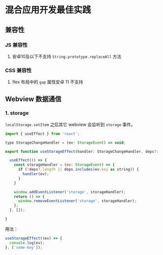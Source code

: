 # 混合应用开发最佳实践

## 兼容性

### JS 兼容性
1. 安卓10及以下不支持 `String.prototype.replaceAll` 方法

### CSS 兼容性
1. flex 布局中的 `gap` 属性安卓 11 不支持

## Webview 数据通信

### 1. storage
`localStorage.setItem` 之后其它 webview 会监听到 `storage` 事件。

```js
import { useEffect } from 'react';

type StorageChangeHandler = (ev: StorageEvent) => void;

export function useStorageEffect(handler: StorageChangeHandler, deps?: string[]) {

  useEffect(() => {
    const storageHandler = (ev: StorageEvent) => {
      if (!deps?.length || deps.includes(ev.key as string)) {
        handler(ev);
      }
    }

    window.addEventListener('storage', storageHandler);
    return () => {
      window.removeEventListener('storage', storageHandler);
    };
  }, []);

}
```

用法：
```js
useStorageEffect((ev) => {
  console.log(ev);
}, ['some-key']);
```
